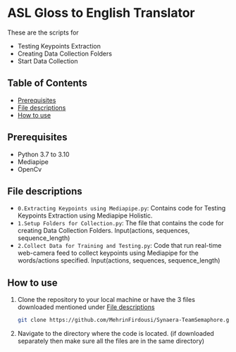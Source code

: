 # ASL Gloss to English Translator <!-- omit in toc -->

These are the scripts for 
- Testing Keypoints Extraction 
- Creating Data Collection Folders 
- Start Data Collection

## Table of Contents <!-- omit in toc -->

- [Prerequisites](#prerequisites)
- [File descriptions](#file-descriptions)
- [How to use](#how-to-use)


## Prerequisites

- Python 3.7 to 3.10
- Mediapipe
- OpenCv

## File descriptions

- `0.Extracting Keypoints using Mediapipe.py`: Contains code for Testing Keypoints Extraction using Mediapipe Holistic.
- `1.Setup Folders for Collection.py`: The file that contains the code for creating Data Collection Folders. Input(actions, sequences, sequence_length)
- `2.Collect Data for Training and Testing.py`: Code that run real-time web-camera feed to collect keypoints using Mediapipe for the words/actions specified. Input(actions, sequences, sequence_length)

## How to use

1. Clone the repository to your local machine or have the 3 files downloaded mentioned under [File descriptions](#file-descriptions)

    ``` bash
    git clone https://github.com/MehrinFirdousi/Synaera-TeamSemaphore.git
    ```

2. Navigate to the directory where the code is located. (if downloaded separately then make sure all the files are in the same directory)
